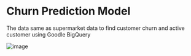 # Churn Prediction Model

The data same as supermarket data to find customer churn and active customer using Goodle BigQuery 

![image](https://user-images.githubusercontent.com/47063720/147736785-6a36c69f-cf13-4c23-9266-284fa2fdb201.png)
